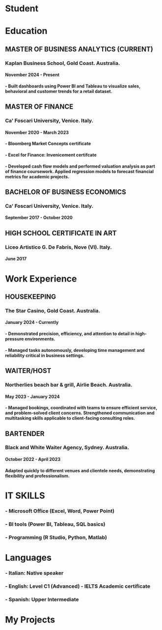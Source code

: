 # Student




# Education



## MASTER OF BUSINESS ANALYTICS (CURRENT)
### Kaplan Business School, Gold Coast. Australia.
#### November 2024 - Present
#### - Built dashboards using Power BI and Tableau to visualize sales, behavioral and customer trends for a retail dataset.



## MASTER OF FINANCE
### Ca' Foscari University, Venice. Italy.
#### November 2020 - March 2023
#### - Bloomberg Market Concepts certificate
#### - Excel for Finance: Invenicement certifcate
#### - Developed cash flow models and performed valuation analysis as part of finance coursework. Applied regression models to forecast financial metrics for academic projects.



## BACHELOR OF BUSINESS ECONOMICS
### Ca' Foscari University, Venice. Italy.
#### September 2017 - October 2020



## HIGH SCHOOL CERTIFICATE IN ART
### Liceo Artistico G. De Fabris, Nove (VI). Italy.
#### June 2017





# Work Experience



## HOUSEKEEPING
### The Star Casino, Gold Coast. Australia.
#### January 2024 - Currently
#### - Demonstrated precision, efficiency, and attention to detail in high-pressure environments.
#### - Managed tasks autonomously, developing time management and reliability critical in business settings.



## WAITER/HOST
### Northerlies beach bar & grill, Airlie Beach. Australia.
#### May 2023 - January 2024
#### - Managed bookings, coordinated with teams to ensure efficient service, and problem-solved client concerns. Strengthened communication and multitasking skills applicable to client-facing consulting roles.



## BARTENDER
### Black and White Waiter Agency, Sydney. Australia.
#### October 2022 - April 2023
#### Adapted quickly to different venues and clientele needs, demonstrating flexibility and professionalism.


# IT SKILLS
### - Microsoft Office (Excel, Word, Power Point)
### - BI tools (Power BI, Tableau, SQL basics)
### - Programming (R Studio, Python, Matlab)

# Languages
### - Italian: Native speaker
### - English: Level C1 (Advanced) - IELTS Academic certificate
### - Spanish: Upper Intermediate


# My Projects

